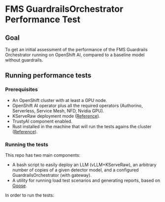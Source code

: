 # FMS GuardrailsOrchestrator Performance Test

## Goal
To get an initial assessment of the performance of the FMS Guardrails Orchestrator running on OpenShift AI, compared to a baseline model without guardrails.

## Running performance tests
### Prerequisites
- An OpenShift cluster with at least a GPU node.
- OpenShift AI operator plus all the required operators (Authorino, Serverless, Service Mesh, NFD, Nvidia GPU).
- KServeRaw deployment mode ([Reference](https://access.redhat.com/solutions/7078183)).
- TrustyAI component enabled.
- Rust installed in the machine that will run the tests agains the cluster ([Reference](https://www.rust-lang.org/tools/install)).

### Running the tests
This repo has two main components:
- A bash script to easily deploy an LLM (vLLM+KServeRaw), an arbitrary number of copies of a given detector model, and a configured GuardrailsOrchestrator (with gateway).
- A utility for running load test scenarios and generating reports, based on [Goose](https://book.goose.rs/).

In order to run the tests:
